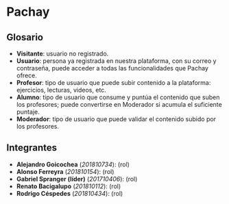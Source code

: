 # Pachay

## Glosario

- **Visitante**: usuario no registrado.
- **Usuario**: persona ya registrada en nuestra plataforma, con su correo y contraseña, puede acceder a todas las funcionalidades que Pachay ofrece.
- **Profesor**: tipo de usuario que puede subir contenido a la plataforma: ejercicios, lecturas, videos, etc.
- **Alumno**: tipo de usuario que consume y puntúa el contenido que suben los profesores; puede convertirse en Moderador si acumula el suficiente puntaje.
- **Moderador**: tipo de usuario que puede validar el contenido subido por los profesores.

## Integrantes

- **Alejandro Goicochea** (*201810734*): (rol)
- **Alonso Ferreyra** (*201810154*): (rol)
- **Gabriel Spranger (líder)** (*201710406*): (rol)
- **Renato Bacigalupo** (*201810112*): (rol)
- **Rodrigo Céspedes** (*201810434*): (rol)




